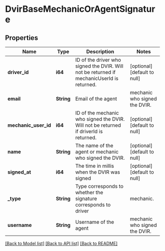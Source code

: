# DvirBaseMechanicOrAgentSignature

## Properties
Name | Type | Description | Notes
------------ | ------------- | ------------- | -------------
**driver_id** | **i64** | ID of the driver who signed the DVIR. Will not be returned if mechanicUserId is returned. | [optional] [default to null]
**email** | **String** | Email of the  agent|mechanic who signed the DVIR. | [optional] [default to null]
**mechanic_user_id** | **i64** | ID of the mechanic who signed the DVIR. Will not be returned if driverId is returned. | [optional] [default to null]
**name** | **String** | The name of the agent or mechanic who signed the DVIR. | [optional] [default to null]
**signed_at** | **i64** | The time in millis when the DVIR was signed | [optional] [default to null]
**_type** | **String** | Type corresponds to whether the signature corresponds to driver|mechanic. | [optional] [default to null]
**username** | **String** | Username of the  agent|mechanic who signed the DVIR. | [optional] [default to null]

[[Back to Model list]](../README.md#documentation-for-models) [[Back to API list]](../README.md#documentation-for-api-endpoints) [[Back to README]](../README.md)


